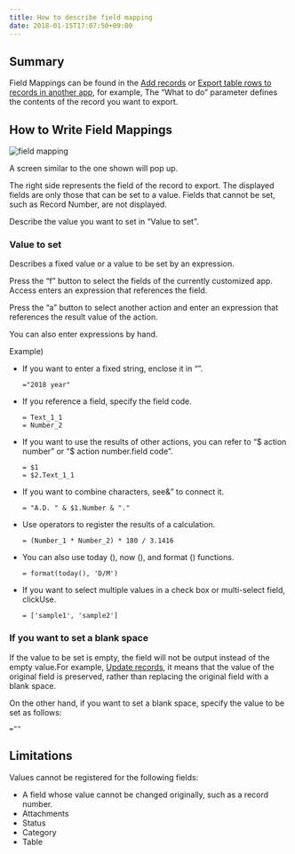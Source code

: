```yaml
---
title: How to describe field mapping
date: 2018-01-15T17:07:50+09:00
---
```

## Summary

Field Mappings can be found in the [Add records](../record/insert_record/) or [Export table rows to records in another app](../record/expand_table), for example, The “What to do” parameter defines the contents of the record you want to export.

## How to Write Field Mappings

![field mapping](/images/ja/actions/field_mapping/1.png)

A screen similar to the one shown will pop up.

The right side represents the field of the record to export. The displayed fields are only those that can be set to a value. Fields that cannot be set, such as Record Number, are not displayed.

Describe the value you want to set in “Value to set”.

### Value to set

Describes a fixed value or a value to be set by an expression.

Press the “f” button to select the fields of the currently customized app. Access enters an expression that references the field.

Press the “a” button to select another action and enter an expression that references the result value of the action.

You can also enter expressions by hand.

Example)

-	If you want to enter a fixed string, enclose it in “”.

	```
	="2018 year"
	```

-	If you reference a field, specify the field code.

	```
	= Text_1_1
	= Number_2
	```

-	If you want to use the results of other actions, you can refer to “$ action number” or “$ action number.field code”.

	```
	= $1
	= $2.Text_1_1
	```

-	If you want to combine characters, see&” to connect it.

	```
	= "A.D. " & $1.Number & "."
	```

-	Use operators to register the results of a calculation.

	```
	= (Number_1 * Number_2) * 180 / 3.1416
	```

-	You can also use today (), now (), and format () functions.

	```
	= format(today(), 'D/M')
	```

-	If you want to select multiple values in a check box or multi-select field, clickUse.

	```
	= ['sample1', 'sample2']
	```

### If you want to set a blank space

If the value to be set is empty, the field will not be output instead of the empty value.For example, [Update records](../record/update_record/), it means that the value of the original field is preserved, rather than replacing the original field with a blank space.

On the other hand, if you want to set a blank space, specify the value to be set as follows:

```
=""
```

## Limitations

Values cannot be registered for the following fields:

-	A field whose value cannot be changed originally, such as a record number.
-	Attachments
-	Status
-	Category
-	Table
